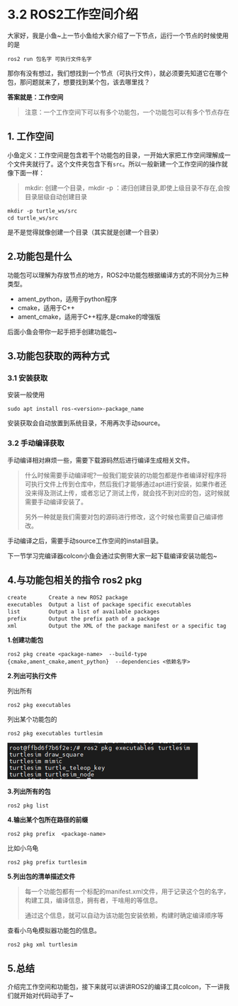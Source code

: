 # 3.2 ROS2工作空间介绍

大家好，我是小鱼~上一节小鱼给大家介绍了一下节点，运行一个节点的时候使用的是

```
ros2 run 包名字 可执行文件名字
```

那你有没有想过，我们想找到一个节点（可执行文件），就必须要先知道它在哪个包，那问题就来了，想要找到某个包，该去哪里找？

**答案就是：工作空间**

> 注意：一个工作空间下可以有多个功能包，一个功能包可以有多个节点存在



## 1. 工作空间

小鱼定义：工作空间是包含若干个功能包的目录，一开始大家把工作空间理解成一个文件夹就行了。这个文件夹包含下有`src`。所以一般新建一个工作空间的操作就像下面一样：

> mkdir: 创建一个目录，mkdir -p ：递归创建目录,即使上级目录不存在,会按目录层级自动创建目录

```shell
mkdir -p turtle_ws/src
cd turtle_ws/src
```

是不是觉得就像创建一个目录（其实就是创建一个目录）



## 2.功能包是什么

功能包可以理解为存放节点的地方，ROS2中功能包根据编译方式的不同分为三种类型。

- ament_python，适用于python程序
- cmake，适用于C++
- ament_cmake，适用于C++程序,是cmake的增强版

后面小鱼会带你一起手把手创建功能包~



## 3.功能包获取的两种方式

### 3.1 安装获取

安装一般使用

```
sudo apt install ros-<version>-package_name
```

安装获取会自动放置到系统目录，不用再次手动source。

### 3.2 手动编译获取

手动编译相对麻烦一些，需要下载源码然后进行编译生成相关文件。

> 什么时候需要手动编译呢?一般我们能安装的功能包都是作者编译好程序将可执行文件上传到仓库中，然后我们才能够通过apt进行安装，如果作者还没来得及测试上传，或者忘记了测试上传，就会找不到对应的包，这时候就需要手动编译安装了。
>
> 另外一种就是我们需要对包的源码进行修改，这个时候也需要自己编译修改。

手动编译之后，需要手动source工作空间的install目录。

下一节学习完编译器colcon小鱼会通过实例带大家一起下载编译安装功能包~



## 4.与功能包相关的指令 ros2 pkg

```
create       Create a new ROS2 package
executables  Output a list of package specific executables
list         Output a list of available packages
prefix       Output the prefix path of a package
xml          Output the XML of the package manifest or a specific tag
```

**1.创建功能包**

```
ros2 pkg create <package-name>  --build-type  {cmake,ament_cmake,ament_python}  --dependencies <依赖名字>
```



**2.列出可执行文件**

 列出所有

```
ros2 pkg executables
```

列出某个功能包的

```
ros2 pkg executables turtlesim
```

![image-20210915172702101](3.2ROS2工作空间介绍/imgs/image-20210915172702101.png)

**3.列出所有的包**

```
ros2 pkg list
```



**4.输出某个包所在路径的前缀**

```
ros2 pkg prefix  <package-name>
```

比如小乌龟

```
ros2 pkg prefix turtlesim
```



**5.列出包的清单描述文件**

> 每一个功能包都有一个标配的manifest.xml文件，用于记录这个包的名字，构建工具，编译信息，拥有者，干啥用的等信息。
>
> 通过这个信息，就可以自动为该功能包安装依赖，构建时确定编译顺序等

查看小乌龟模拟器功能包的信息。

```
ros2 pkg xml turtlesim 
```

<!-- 

## 2.该如何找到工作空间下的功能包

第二讲中，刚安装完ros2，大家直接使用ros2指令会出现下面的错误:

![image-20210720102200144](3.2ROS2工作空间介绍/imgs/image-20210720102200144.png)

解决方案是在终端输入这样一句话，source

```
source /opt/ros/foxy/setup.bash
```

再尝试一下，就可以了。

![image-20210720102349238](3.2ROS2工作空间介绍/imgs/image-20210720102349238.png)

原因就在于，ros2这个指令本身和ros2自带的turtle_sim小乌龟模拟器都是在`/opt/ros/foxy/`这个目录下的，所以需要`source`这个指令让系统去这个目录找ros2和功能包，这个目录其实就是一个工作空间。

要想找到某个工作空间下的功能包，就去`source`一下这个工作空间对应的`setup.bash`文件就行了。



> 小鱼：刚刚你可只创建了一个src文件夹，没看到setup.bash文件呀？别着急，下一讲就会告诉大家如何生成这个文件。
>  -->

<!-- 


## 3.功能包也分优先级

大家有没有想过，如果在系统的`/opt/ros/foxy/`目录下已经有了名字叫A的功能包了，我现在自己创建了一个工作空间，我也建立一个名字叫做A的功能包，然后我来运行A功能包下的某个节点，到底运行的是系统目录下的，还是自己的目录下的呢？

**答案是自己的，这个叫做后来者的工作空间居上原则**

 -->

## 5.总结

介绍完工作空间和功能包，接下来就可以讲讲ROS2的编译工具colcon，下一讲我们就开始对代码动手了~

